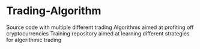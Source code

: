 # Trading-Algorithm
Source code with multiple different trading Algorithms aimed at profiting off cryptocurrencies
Training repository aimed at learning different strategies for algorithmic trading
